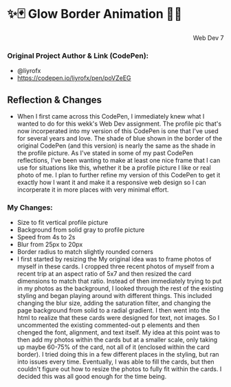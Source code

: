 # ✨🃏 Glow Border Animation 🍋🍹
<div style="text-align: right">Web Dev 7</div>

### Original Project Author & Link (CodePen): 
  - @liyrofx
  - https://codepen.io/liyrofx/pen/poVZeEG
## Reflection & Changes
- When I first came across this CodePen, I immediately knew what I wanted to do for this wekk's Web Dev assignment. The profile pic that's now incorperated into my version of this CodePen is one that I've used for several years and love. The shade of blue shown in the border of the original CodePen (and this version) is nearly the same as the shade in the profile picture. As I've stated in some of my past CodePen reflections, I've been wanting to make at least one nice frame that I can use for situations like this, whether it be a profile picture I like or real photo of me. I plan to further refine my version of this CodePen to get it exactly how I want it and make it a responsive web design so I can incorperate it in more places with very minimal effort.
### My Changes:
  - Size to fit vertical profile picture
  - Background from solid gray to profile picture
  - Speed from 4s to 2s
  - Blur from 25px to 20px
  - Border radius to match slightly rounded corners
  - I first started by resizing the My original idea was to frame photos of myself in these cards. I cropped three recent photos of myself from a recent trip at an aspect ratio of 5x7 and then resized the card dimensions to match that ratio. Instead of then immediately trying to put in my photos as the background, I looked through the rest of the existing styling and began playing around with different things. This included changing the blur size, adding the saturation filter, and changing the page background from solid to a radial gradient. I then went into the html to realize that these cards were designed for text, not images. So I uncommented the existing commented-out p elements and then chenged the font, alignment, and text itself. My idea at this point was to then add my photos within the cards but at a smaller scale, only taking up maybe 60-75% of the card, not all of it (enclosed within the card border). I tried doing this in a few different places in the styling, but ran into issues every time. Eventually, I was able to fill the cards, but then couldn't figure out how to resize the photos to fully fit within the cards. I decided this was all good enough for the time being.